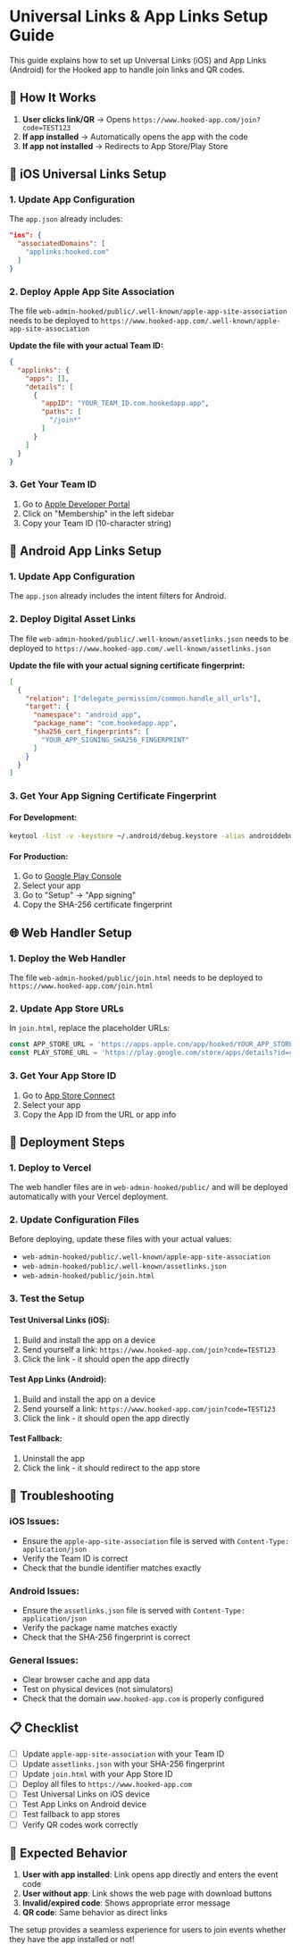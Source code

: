 # Universal Links & App Links Setup Guide

This guide explains how to set up Universal Links (iOS) and App Links (Android) for the Hooked app to handle join links and QR codes.

## 🔗 **How It Works**

1. **User clicks link/QR** → Opens `https://www.hooked-app.com/join?code=TEST123`
2. **If app installed** → Automatically opens the app with the code
3. **If app not installed** → Redirects to App Store/Play Store

## 📱 **iOS Universal Links Setup**

### 1. **Update App Configuration**
The `app.json` already includes:
```json
"ios": {
  "associatedDomains": [
    "applinks:hooked.com"
  ]
}
```

### 2. **Deploy Apple App Site Association**
The file `web-admin-hooked/public/.well-known/apple-app-site-association` needs to be deployed to `https://www.hooked-app.com/.well-known/apple-app-site-association`

**Update the file with your actual Team ID:**
```json
{
  "applinks": {
    "apps": [],
    "details": [
      {
        "appID": "YOUR_TEAM_ID.com.hookedapp.app",
        "paths": [
          "/join*"
        ]
      }
    ]
  }
}
```

### 3. **Get Your Team ID**
1. Go to [Apple Developer Portal](https://developer.apple.com/account/)
2. Click on "Membership" in the left sidebar
3. Copy your Team ID (10-character string)

## 🤖 **Android App Links Setup**

### 1. **Update App Configuration**
The `app.json` already includes the intent filters for Android.

### 2. **Deploy Digital Asset Links**
The file `web-admin-hooked/public/.well-known/assetlinks.json` needs to be deployed to `https://www.hooked-app.com/.well-known/assetlinks.json`

**Update the file with your actual signing certificate fingerprint:**
```json
[
  {
    "relation": ["delegate_permission/common.handle_all_urls"],
    "target": {
      "namespace": "android_app",
      "package_name": "com.hookedapp.app",
      "sha256_cert_fingerprints": [
        "YOUR_APP_SIGNING_SHA256_FINGERPRINT"
      ]
    }
  }
]
```

### 3. **Get Your App Signing Certificate Fingerprint**

#### **For Development:**
```bash
keytool -list -v -keystore ~/.android/debug.keystore -alias androiddebugkey -storepass android -keypass android
```

#### **For Production:**
1. Go to [Google Play Console](https://play.google.com/console)
2. Select your app
3. Go to "Setup" → "App signing"
4. Copy the SHA-256 certificate fingerprint

## 🌐 **Web Handler Setup**

### 1. **Deploy the Web Handler**
The file `web-admin-hooked/public/join.html` needs to be deployed to `https://www.hooked-app.com/join.html`

### 2. **Update App Store URLs**
In `join.html`, replace the placeholder URLs:
```javascript
const APP_STORE_URL = 'https://apps.apple.com/app/hooked/YOUR_APP_STORE_ID';
const PLAY_STORE_URL = 'https://play.google.com/store/apps/details?id=com.hookedapp.app';
```

### 3. **Get Your App Store ID**
1. Go to [App Store Connect](https://appstoreconnect.apple.com)
2. Select your app
3. Copy the App ID from the URL or app info

## 🚀 **Deployment Steps**

### 1. **Deploy to Vercel**
The web handler files are in `web-admin-hooked/public/` and will be deployed automatically with your Vercel deployment.

### 2. **Update Configuration Files**
Before deploying, update these files with your actual values:
- `web-admin-hooked/public/.well-known/apple-app-site-association`
- `web-admin-hooked/public/.well-known/assetlinks.json`
- `web-admin-hooked/public/join.html`

### 3. **Test the Setup**

#### **Test Universal Links (iOS):**
1. Build and install the app on a device
2. Send yourself a link: `https://www.hooked-app.com/join?code=TEST123`
3. Click the link - it should open the app directly

#### **Test App Links (Android):**
1. Build and install the app on a device
2. Send yourself a link: `https://www.hooked-app.com/join?code=TEST123`
3. Click the link - it should open the app directly

#### **Test Fallback:**
1. Uninstall the app
2. Click the link - it should redirect to the app store

## 🔧 **Troubleshooting**

### **iOS Issues:**
- Ensure the `apple-app-site-association` file is served with `Content-Type: application/json`
- Verify the Team ID is correct
- Check that the bundle identifier matches exactly

### **Android Issues:**
- Ensure the `assetlinks.json` file is served with `Content-Type: application/json`
- Verify the package name matches exactly
- Check that the SHA-256 fingerprint is correct

### **General Issues:**
- Clear browser cache and app data
- Test on physical devices (not simulators)
- Check that the domain `www.hooked-app.com` is properly configured

## 📋 **Checklist**

- [ ] Update `apple-app-site-association` with your Team ID
- [ ] Update `assetlinks.json` with your SHA-256 fingerprint
- [ ] Update `join.html` with your App Store ID
- [ ] Deploy all files to `https://www.hooked-app.com`
- [ ] Test Universal Links on iOS device
- [ ] Test App Links on Android device
- [ ] Test fallback to app stores
- [ ] Verify QR codes work correctly

## 🎯 **Expected Behavior**

1. **User with app installed**: Link opens app directly and enters the event code
2. **User without app**: Link shows the web page with download buttons
3. **Invalid/expired code**: Shows appropriate error message
4. **QR code**: Same behavior as direct links

The setup provides a seamless experience for users to join events whether they have the app installed or not! 